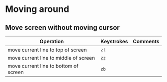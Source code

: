# Moving around

## Move screen without moving cursor

Operation                             | Keystrokes | Comments
------------------------------------- | ---------- | --------
move current line to top of screen    | `zt`       |
move current line to middle of screen | `zz`       |
move current line to bottom of screen | `zb`       |

